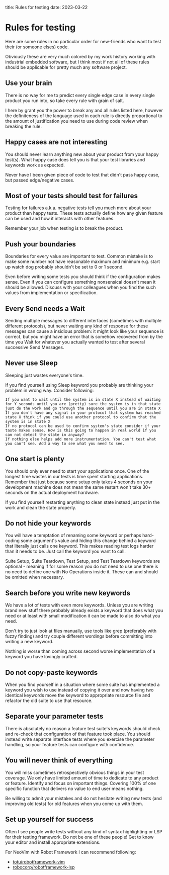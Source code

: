 title: Rules for testing
date: 2023-03-22
# Rules for testing

Here are some rules in no particular order for new-friends who want to test their (or someone elses) code.

Obviously these are very much colored by my work history working with industrial embedded software, but I think most if not all of these rules should be applicable for pretty much any software project.

## Use your brain

There is no way for me to predict every single edge case in every single product you run into, so take every rule with grain of salt.

I here by grant you the power to break any and all rules listed here, however the definiteness of the language used in each rule is directly proportional to the amount of justification you need to use during code review when breaking the rule.
## Happy cases are not interesting

You should never learn anything new about your product from your happy test(s). What happy case does tell you is that your test libraries and keywords work as expected.

Never have I been given piece of code to test that didn't pass happy case, but passed edge/negative cases.
## Most of your tests should test for failures

Testing for failures a.k.a. negative tests tell you much more about your product than happy tests. These tests actually define how any given feature can be used and how it interacts with other features.

Remember your job when testing is to break the product.
## Push your boundaries

Boundaries for every value are important to test. Common mistake is to make some number not have reasonable maximum and minimum e.g. start up watch dog probably shouldn't be set to 0 or 1 second.

Even before writing some tests you should think if the configuration makes sense. Even if you can configure something nonsensical doesn't mean it should be allowed. Discuss with your colleagues when you find the such values from implementation or specification.
## Every Send needs a Wait

Sending multiple messages to different interfaces (sometimes with multiple different protocols), but never waiting any kind of response for these messages can cause a insidious problem: it might look like your sequence is correct, but you might have an error that is somehow recovered from by the time you Wait for whatever you actually wanted to test after several successive Send Messages.
## Never use Sleep

Sleeping just wastes everyone's time.

If you find yourself using Sleep keyword you probably are thinking your problem in wrong way. Consider following:

    If you want to wait until the system is in state X instead of waiting for Y seconds until you are (pretty) sure the system is in that state just do the work and go through the sequence until you are in state X
    If you don't have any signal in your protocol that system has reached state X think if you could use another protocol to confirm that the system is in state X
    If no protocol can be used to confirm system's state consider if your taste makes sense. How is this going to happen in real world if you can not detect the state in anyway?
    If nothing else helps add more instrumentation. You can't test what you can't see. Add a way to see what you need to see.

## One start is plenty

You should only ever need to start your applications once. One of the longest time wastes in our tests is time spent starting applications. Remember that just because some setup only takes 4 seconds on your development machine does not mean the same restart won't take 30+ seconds on the actual deployment hardware.

If you find yourself restarting anything to clean state instead just put in the work and clean the state properly.
## Do not hide your keywords

You will have a temptation of renaming some keyword or perhaps hard-coding some argument's value and hiding this change behind a keyword that literally just calls one keyword. This makes reading test logs harder than it needs to be. Just call the keyword you want to call.

Suite Setup, Suite Teardown, Test Setup, and Test Teardown keywords are optional - meaning if for some reason you do not need to use one there is no need to define one with No Operations inside it. These can and should be omitted when necessary.
## Search before you write new keywords

We have a lot of tests with even more keywords. Unless you are writing brand new stuff there probably already exists a keyword that does what you need or at least with small modification it can be made to also do what you need.

Don't try to just look at files manually, use tools like grep  (preferably with fuzzy finding) and try couple different wordings before committing into writing a new keyword.

Nothing is worse than coming across second worse implementation of a keyword you have lovingly crafted.
## Do not copy-paste keywords

When you find yourself in a situation where some suite has implemented a keyword you wish to use instead of copying it over and now having two identical keywords move the keyword to appropriate resource file and refactor the old suite to use that resource.
## Separate your parameter tests

There is absolutely no reason a feature test suite's keywords should check and re-check that configuration of that feature took place. You should instead write separate interface tests where you exercise the parameter handling, so your feature tests can configure with confidence.
## You will never think of everything

You will miss sometimes retrospectively obvious things in your test coverage. We only have limited amount of time to dedicate to any product or feature. Identify and focus on important things. Covering 100% of one specific function that delivers no value to end user means nothing.

Be willing to admit your mistakes and do not hesitate writing new tests (and improving old tests) for old features when you come up with them.

## Set up yourself for success

Often I see people write tests without any kind of syntax highlighting or LSP for their testing framework. Do not be one of these people! Get to know your editor and install appropriate extensions.

For NeoVim with Robot Framework I can recommend following:

- [totu/robotframework-vim][1]
- [robocorp/robotframework-lsp][2]

[1]: https://github.com/totu/robotframework-vim "totu/robotframework-vim"
[2]: https://github.com/robocorp/robotframework-lsp "robocorp/robotframework-lsp"

